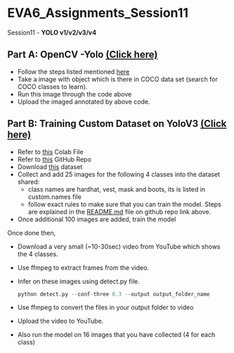 # EVA6_Assignments_Session11
 Session11 - **YOLO v1/v2/v3/v4**

## Part  A: OpenCV -Yolo [(Click here)](./OpenCV_YoloV3)

- Follow the steps listed mentioned [here](https://pysource.com/2019/06/27/yolo-object-detection-using-opencv-with-python/)
- Take a image with object which is there in COCO data set (search for COCO classes to learn).
- Run this image through the code above
- Upload the imaged annotated by above code.



## Part B: Training Custom Dataset on YoloV3 [(Click here)](./Custom_YoloV3)

- Refer to [this](https://colab.research.google.com/drive/1LbKkQf4hbIuiUHunLlvY-cc0d_sNcAgS) Colab File
- Refer to [this](https://github.com/theschoolofai/YoloV3) GitHub Repo
- Download [this](https://drive.google.com/file/d/1sVSAJgmOhZk6UG7EzmlRjXfkzPxmpmLy/view) dataset
- Collect and add 25 images for the following 4 classes into the dataset shared:
  - class names are hardhat, vest, mask and boots, its is listed in custom.names file
  - follow exact rules to make sure that you can train the model. Steps are explained in the [README.md](https://github.com/theschoolofai/YoloV3/blob/master/README.md) file on github repo link above.
- Once additional 100 images are added, train the model

Once done then,

- Download a very small (~10-30sec) video from YouTube which shows the 4 classes.

- Use ffmpeg to extract frames from the video.

- Infer on these images using detect.py file.

  ```python
  python detect.py --conf-three 0.3 --output output_folder_name
  ```

- Use  ffmpeg  to convert the files in your output folder to video

- Upload the video to YouTube.

- Also run the model on 16 images that you have collected (4 for each class)
